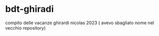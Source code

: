 # bdt-ghiradi
 compito delle vacanze ghirardi nicolas 2023 ( avevo sbagliato nome nel vecchio repository)
